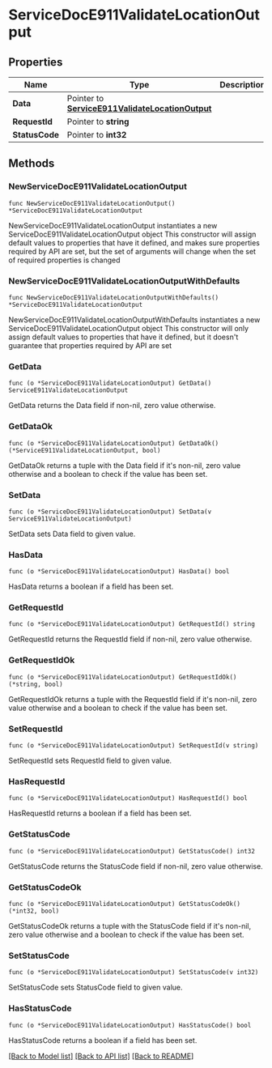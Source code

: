 # ServiceDocE911ValidateLocationOutput

## Properties

Name | Type | Description | Notes
------------ | ------------- | ------------- | -------------
**Data** | Pointer to [**ServiceE911ValidateLocationOutput**](ServiceE911ValidateLocationOutput.md) |  | [optional] 
**RequestId** | Pointer to **string** |  | [optional] 
**StatusCode** | Pointer to **int32** |  | [optional] 

## Methods

### NewServiceDocE911ValidateLocationOutput

`func NewServiceDocE911ValidateLocationOutput() *ServiceDocE911ValidateLocationOutput`

NewServiceDocE911ValidateLocationOutput instantiates a new ServiceDocE911ValidateLocationOutput object
This constructor will assign default values to properties that have it defined,
and makes sure properties required by API are set, but the set of arguments
will change when the set of required properties is changed

### NewServiceDocE911ValidateLocationOutputWithDefaults

`func NewServiceDocE911ValidateLocationOutputWithDefaults() *ServiceDocE911ValidateLocationOutput`

NewServiceDocE911ValidateLocationOutputWithDefaults instantiates a new ServiceDocE911ValidateLocationOutput object
This constructor will only assign default values to properties that have it defined,
but it doesn't guarantee that properties required by API are set

### GetData

`func (o *ServiceDocE911ValidateLocationOutput) GetData() ServiceE911ValidateLocationOutput`

GetData returns the Data field if non-nil, zero value otherwise.

### GetDataOk

`func (o *ServiceDocE911ValidateLocationOutput) GetDataOk() (*ServiceE911ValidateLocationOutput, bool)`

GetDataOk returns a tuple with the Data field if it's non-nil, zero value otherwise
and a boolean to check if the value has been set.

### SetData

`func (o *ServiceDocE911ValidateLocationOutput) SetData(v ServiceE911ValidateLocationOutput)`

SetData sets Data field to given value.

### HasData

`func (o *ServiceDocE911ValidateLocationOutput) HasData() bool`

HasData returns a boolean if a field has been set.

### GetRequestId

`func (o *ServiceDocE911ValidateLocationOutput) GetRequestId() string`

GetRequestId returns the RequestId field if non-nil, zero value otherwise.

### GetRequestIdOk

`func (o *ServiceDocE911ValidateLocationOutput) GetRequestIdOk() (*string, bool)`

GetRequestIdOk returns a tuple with the RequestId field if it's non-nil, zero value otherwise
and a boolean to check if the value has been set.

### SetRequestId

`func (o *ServiceDocE911ValidateLocationOutput) SetRequestId(v string)`

SetRequestId sets RequestId field to given value.

### HasRequestId

`func (o *ServiceDocE911ValidateLocationOutput) HasRequestId() bool`

HasRequestId returns a boolean if a field has been set.

### GetStatusCode

`func (o *ServiceDocE911ValidateLocationOutput) GetStatusCode() int32`

GetStatusCode returns the StatusCode field if non-nil, zero value otherwise.

### GetStatusCodeOk

`func (o *ServiceDocE911ValidateLocationOutput) GetStatusCodeOk() (*int32, bool)`

GetStatusCodeOk returns a tuple with the StatusCode field if it's non-nil, zero value otherwise
and a boolean to check if the value has been set.

### SetStatusCode

`func (o *ServiceDocE911ValidateLocationOutput) SetStatusCode(v int32)`

SetStatusCode sets StatusCode field to given value.

### HasStatusCode

`func (o *ServiceDocE911ValidateLocationOutput) HasStatusCode() bool`

HasStatusCode returns a boolean if a field has been set.


[[Back to Model list]](../README.md#documentation-for-models) [[Back to API list]](../README.md#documentation-for-api-endpoints) [[Back to README]](../README.md)


